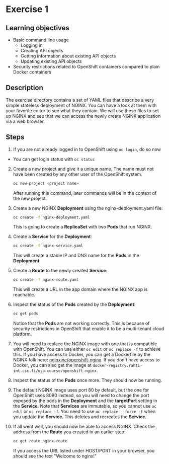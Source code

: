 # Exercise 1

## Learning objectives

* Basic command line usage
  * Logging in
  * Creating API objects
  * Getting information about existing API objects
  * Updating existing API objects
* Security restrictions related to OpenShift containers compared to plain Docker
  containers

## Description

The exercise directory contains a set of YAML files that describe a very simple
stateless deployment of NGINX. You can have a look at them with your favorite
editor to see what they contain. We will use these files to set up NGINX and see
that we can access the newly create NGINX application via a web browser.

## Steps

1. If you are not already logged in to OpenShift using `oc login`, do so now
  * You can get login status with `oc status`

2. Create a new project and give it a unique name. The name must not have been
   created by any other user of the OpenShift system.
   ```bash
   oc new-project <project name>
   ```
   After running this command, later commands will be in the context of the new
   project.

3. Create a new NGINX **Deployment** using the nginx-deployment.yaml file:
   ```bash
   oc create -f nginx-deployment.yaml
   ```
   This is going to create a **ReplicaSet** with two **Pods** that run NGINX.

4. Create a **Service** for the **Deployment**:
   ```bash
   oc create -f nginx-service.yaml
   ```
   This will create a stable IP and DNS name for the **Pods** in the
   **Deployment**.

5. Create a **Route** to the newly created **Service**:
   ```bash
   oc create -f nginx-route.yaml
   ```
   This will create a URL in the app domain where the NGINX app is reachable.

6. Inspect the status of the **Pods** created by the **Deployment**:
   ```bash
   oc get pods
   ```
   Notice that the **Pods** are not working correctly. This is because of
   security restrictions in OpenShift that enable it to be a multi-tenant cloud
   platform.

7. You will need to replace the NGINX image with one that is compatible with
   OpenShift. You can use either `oc edit` or `oc replace -f` to achieve this.
   If you have access to Docker, you can get a Dockerfile by the NGINX folk
   here:
   [nginxinc/openshift-nginx](https://github.com/nginxinc/openshift-nginx).
   If you don't have access to Docker, you can also get the image at
   `docker-registry.rahti-int.csc.fi/oso-course/openshift-nginx`.

8. Inspect the status of the **Pods** once more. They should now be running.

9. The default NGINX image uses port 80 by default, but the one for OpenShift
   uses 8080 instead, so you will need to change the port exposed by the pods in
   the **Deployment** and the **targetPort** setting in the **Service**. Note
   that **Services** are immutable, so you cannot use `oc edit` or
   `oc replace -f`. You need to use `oc replace --force -f` when you update the
   **Service**. This deletes and recreates the **Service**.

10. If all went well, you should now be able to access NGINX. Check the address
    from the **Route** you created in an earlier step:
    ```bash
    oc get route nginx-route
    ```
    If you access the URL listed under HOST/PORT in your browser, you should see
    the text "Welcome to nginx!"

